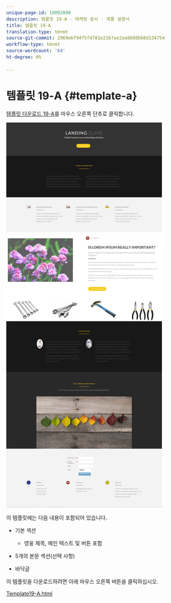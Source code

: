 ```yaml
---
unique-page-id: 10092890
description: 템플릿 19-A - 마케팅 문서 - 제품 설명서
title: 템플릿 19-A
translation-type: tm+mt
source-git-commit: 2969e6f94f5fd781e2167ae2aa8680bb8d134754
workflow-type: tm+mt
source-wordcount: '64'
ht-degree: 0%

---
```



# 템플릿 19-A {#template-a}

[템플릿 다운로드 19-A](http://docs.marketo.com/download/attachments/10092890/template-19a.html?version=1&amp;modificationdate=1441750318000&amp;api=v2)를 마우스 오른쪽 단추로 클릭합니다.

![](assets/image2015-9-16-16-3a46-3a31.png)

이 템플릿에는 다음 내용이 포함되어 있습니다.

* 기본 섹션

   * 영웅 제목, 메인 텍스트 및 버튼 포함

* 5개의 본문 섹션(선택 사항)
* 바닥글

이 템플릿을 다운로드하려면 아래 마우스 오른쪽 버튼을 클릭하십시오.

[Template19-A.html](http://docs.marketo.com/download/attachments/10092890/template-19a.html?version=1&amp;modificationdate=1441750318000&amp;api=v2)
